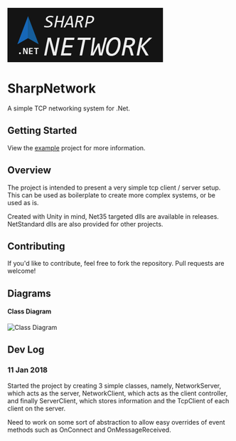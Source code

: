 ![Logo](https://raw.githubusercontent.com/ramon54321/SharpNetwork/master/Documentation/icon/Wide@0.5x-100.jpg)

# SharpNetwork
A simple TCP networking system for .Net.

## Getting Started
View the [example](https://github.com/ramon54321/SharpNetwork/tree/master/SharpNetworkExample) project for more information.

## Overview
The project is intended to present a very simple tcp client / server setup. This can be used as boilerplate to create more complex systems, or be used as is.

Created with Unity in mind, Net35 targeted dlls are available in releases. NetStandard dlls are also provided for other projects.

## Contributing
If you'd like to contribute, feel free to fork the repository. Pull requests are welcome!

## Diagrams
#### Class Diagram
![Class Diagram](http://repo.ramonbrand.ml/images/SharpNetwork/ClassDiagram.svg)

## Dev Log
### 11 Jan 2018
Started the project by creating 3 simple classes, namely, NetworkServer, which acts as the server, NetworkClient, which acts as the client controller, and finally ServerClient, which stores information and the TcpClient of each client on the server.

Need to work on some sort of abstraction to allow easy overrides of event methods such as OnConnect and OnMessageReceived.
